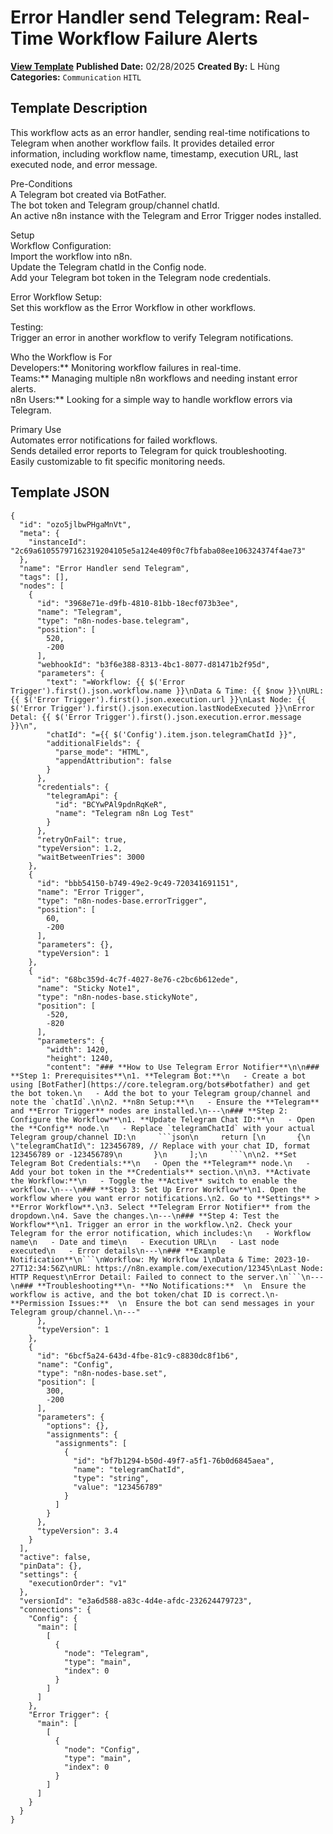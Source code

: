 # Error Handler send Telegram: Real-Time Workflow Failure Alerts

**[View Template](https://n8n.io/workflows/3038-/)**  **Published Date:** 02/28/2025  **Created By:** L Hùng  **Categories:** `Communication` `HITL`  

## Template Description

This workflow acts as an error handler, sending real-time notifications to Telegram when another workflow fails. It provides detailed error information, including workflow name, timestamp, execution URL, last executed node, and error message.

Pre-Conditions  
A Telegram bot created via BotFather.  
The bot token and Telegram group/channel chatId.  
An active n8n instance with the Telegram and Error Trigger nodes installed.  

Setup  
Workflow Configuration:  
   Import the workflow into n8n.  
   Update the Telegram chatId in the Config node.  
   Add your Telegram bot token in the Telegram node credentials.  

Error Workflow Setup:  
   Set this workflow as the Error Workflow in other workflows.  

Testing:  
   Trigger an error in another workflow to verify Telegram notifications.  

Who the Workflow is For  
Developers:** Monitoring workflow failures in real-time.  
Teams:** Managing multiple n8n workflows and needing instant error alerts.  
n8n Users:** Looking for a simple way to handle workflow errors via Telegram.  

Primary Use  
Automates error notifications for failed workflows.  
Sends detailed error reports to Telegram for quick troubleshooting.  
Easily customizable to fit specific monitoring needs.

## Template JSON

```
{
  "id": "ozo5jlbwPHgaMnVt",
  "meta": {
    "instanceId": "2c69a61055797162319204105e5a124e409f0c7fbfaba08ee106324374f4ae73"
  },
  "name": "Error Handler send Telegram",
  "tags": [],
  "nodes": [
    {
      "id": "3968e71e-d9fb-4810-81bb-18ecf073b3ee",
      "name": "Telegram",
      "type": "n8n-nodes-base.telegram",
      "position": [
        520,
        -200
      ],
      "webhookId": "b3f6e388-8313-4bc1-8077-d81471b2f95d",
      "parameters": {
        "text": "=Workflow: {{ $('Error Trigger').first().json.workflow.name }}\nData & Time: {{ $now }}\nURL: {{ $('Error Trigger').first().json.execution.url }}\nLast Node: {{ $('Error Trigger').first().json.execution.lastNodeExecuted }}\nError Detal: {{ $('Error Trigger').first().json.execution.error.message }}\n",
        "chatId": "={{ $('Config').item.json.telegramChatId }}",
        "additionalFields": {
          "parse_mode": "HTML",
          "appendAttribution": false
        }
      },
      "credentials": {
        "telegramApi": {
          "id": "BCYwPAl9pdnRqKeR",
          "name": "Telegram n8n Log Test"
        }
      },
      "retryOnFail": true,
      "typeVersion": 1.2,
      "waitBetweenTries": 3000
    },
    {
      "id": "bbb54150-b749-49e2-9c49-720341691151",
      "name": "Error Trigger",
      "type": "n8n-nodes-base.errorTrigger",
      "position": [
        60,
        -200
      ],
      "parameters": {},
      "typeVersion": 1
    },
    {
      "id": "68bc359d-4c7f-4027-8e76-c2bc6b612ede",
      "name": "Sticky Note1",
      "type": "n8n-nodes-base.stickyNote",
      "position": [
        -520,
        -820
      ],
      "parameters": {
        "width": 1420,
        "height": 1240,
        "content": "### **How to Use Telegram Error Notifier**\n\n### **Step 1: Prerequisites**\n1. **Telegram Bot:**\n   - Create a bot using [BotFather](https://core.telegram.org/bots#botfather) and get the bot token.\n   - Add the bot to your Telegram group/channel and note the `chatId`.\n\n2. **n8n Setup:**\n   - Ensure the **Telegram** and **Error Trigger** nodes are installed.\n---\n### **Step 2: Configure the Workflow**\n1. **Update Telegram Chat ID:**\n   - Open the **Config** node.\n   - Replace `telegramChatId` with your actual Telegram group/channel ID:\n     ```json\n     return [\n       {\n         \"telegramChatId\": 123456789, // Replace with your chat ID, format 123456789 or -123456789\n       }\n     ];\n     ```\n\n2. **Set Telegram Bot Credentials:**\n   - Open the **Telegram** node.\n   - Add your bot token in the **Credentials** section.\n\n3. **Activate the Workflow:**\n   - Toggle the **Active** switch to enable the workflow.\n---\n### **Step 3: Set Up Error Workflow**\n1. Open the workflow where you want error notifications.\n2. Go to **Settings** > **Error Workflow**.\n3. Select **Telegram Error Notifier** from the dropdown.\n4. Save the changes.\n---\n### **Step 4: Test the Workflow**\n1. Trigger an error in the workflow.\n2. Check your Telegram for the error notification, which includes:\n   - Workflow name\n   - Date and time\n   - Execution URL\n   - Last node executed\n   - Error details\n---\n### **Example Notification**\n```\nWorkflow: My Workflow 1\nData & Time: 2023-10-27T12:34:56Z\nURL: https://n8n.example.com/execution/12345\nLast Node: HTTP Request\nError Detail: Failed to connect to the server.\n```\n---\n### **Troubleshooting**\n- **No Notifications:**  \n  Ensure the workflow is active, and the bot token/chat ID is correct.\n- **Permission Issues:**  \n  Ensure the bot can send messages in your Telegram group/channel.\n---"
      },
      "typeVersion": 1
    },
    {
      "id": "6bcf5a24-643d-4fbe-81c9-c8830dc8f1b6",
      "name": "Config",
      "type": "n8n-nodes-base.set",
      "position": [
        300,
        -200
      ],
      "parameters": {
        "options": {},
        "assignments": {
          "assignments": [
            {
              "id": "bf7b1294-b50d-49f7-a5f1-76b0d6845aea",
              "name": "telegramChatId",
              "type": "string",
              "value": "123456789"
            }
          ]
        }
      },
      "typeVersion": 3.4
    }
  ],
  "active": false,
  "pinData": {},
  "settings": {
    "executionOrder": "v1"
  },
  "versionId": "e3a6d588-a83c-4d4e-afdc-232624479723",
  "connections": {
    "Config": {
      "main": [
        [
          {
            "node": "Telegram",
            "type": "main",
            "index": 0
          }
        ]
      ]
    },
    "Error Trigger": {
      "main": [
        [
          {
            "node": "Config",
            "type": "main",
            "index": 0
          }
        ]
      ]
    }
  }
}
```
